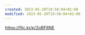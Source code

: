 ```yaml
---
created: 2023-05-20T19:58:04+02:00
modified: 2023-05-20T19:58:04+02:00
---
```


https://flic.kr/p/2oBF6NE
